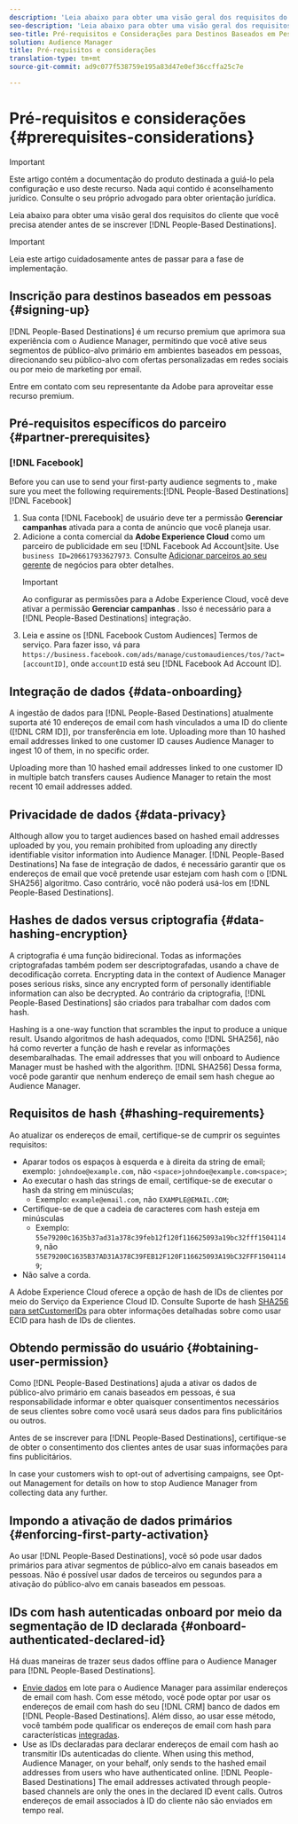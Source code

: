```yaml
---
description: 'Leia abaixo para obter uma visão geral dos requisitos do cliente que você precisa atender antes de se inscrever em Destinos baseados em pessoas.  '
seo-description: 'Leia abaixo para obter uma visão geral dos requisitos do cliente que você precisa atender antes de se inscrever em Destinos baseados em pessoas.  '
seo-title: Pré-requisitos e Considerações para Destinos Baseados em Pessoas
solution: Audience Manager
title: Pré-requisitos e considerações
translation-type: tm+mt
source-git-commit: ad9c077f538759e195a83d47e0ef36ccffa25c7e

---
```



# Pré-requisitos e considerações {#prerequisites-considerations}

>[!IMPORTANT]
>Este artigo contém a documentação do produto destinada a guiá-lo pela configuração e uso deste recurso. Nada aqui contido é aconselhamento jurídico. Consulte o seu próprio advogado para obter orientação jurídica.

Leia abaixo para obter uma visão geral dos requisitos do cliente que você precisa atender antes de se inscrever [!DNL People-Based Destinations].

>[!IMPORTANT]
> Leia este artigo cuidadosamente antes de passar para a fase de implementação.

## Inscrição para destinos baseados em pessoas {#signing-up}

[!DNL People-Based Destinations] é um recurso premium que aprimora sua experiência com o Audience Manager, permitindo que você ative seus segmentos de público-alvo primário em ambientes baseados em pessoas, direcionando seu público-alvo com ofertas personalizadas em redes sociais ou por meio de marketing por email.

Entre em contato com seu representante da Adobe para aproveitar esse recurso premium.

## Pré-requisitos específicos do parceiro {#partner-prerequisites}

### [!DNL Facebook]

Before you can use  to send your first-party audience segments to , make sure you meet the following requirements:[!DNL People-Based Destinations][!DNL Facebook]

1. Sua conta [!DNL Facebook] de usuário deve ter a permissão **Gerenciar campanhas** ativada para a conta de anúncio que você planeja usar.
1. Adicione a conta comercial da **Adobe Experience Cloud** como um parceiro de publicidade em seu [!DNL Facebook Ad Account]site. Use `business ID=206617933627973`. Consulte [Adicionar parceiros ao seu gerente](https://www.facebook.com/business/help/708679622611131) de negócios para obter detalhes.
   >[!IMPORTANT]
   > Ao configurar as permissões para a Adobe Experience Cloud, você deve ativar a permissão **Gerenciar campanhas** . Isso é necessário para a [!DNL People-Based Destinations] integração.
1. Leia e assine os [!DNL Facebook Custom Audiences] Termos de serviço. Para fazer isso, vá para `https://business.facebook.com/ads/manage/customaudiences/tos/?act=[accountID]`, onde `accountID` está seu [!DNL Facebook Ad Account ID].

## Integração de dados {#data-onboarding}

A ingestão de dados para [!DNL People-Based Destinations] atualmente suporta até 10 endereços de email com hash vinculados a uma ID do cliente ([!DNL CRM ID]), por transferência em lote. Uploading more than 10 hashed email addresses linked to one customer ID causes Audience Manager to ingest 10 of them, in no specific order.

Uploading more than 10 hashed email addresses linked to one customer ID in multiple batch transfers causes Audience Manager to retain the most recent 10 email addresses added.

## Privacidade de dados {#data-privacy}

Although  allow you to target audiences based on hashed email addresses uploaded by you, you remain prohibited from uploading any directly identifiable visitor information into Audience Manager. [!DNL People-Based Destinations] Na fase de integração de dados, é necessário garantir que os endereços de email que você pretende usar estejam com hash com o [!DNL SHA256] algoritmo. Caso contrário, você não poderá usá-los em [!DNL People-Based Destinations].

## Hashes de dados versus criptografia {#data-hashing-encryption}

A criptografia é uma função bidirecional. Todas as informações criptografadas também podem ser descriptografadas, usando a chave de decodificação correta. Encrypting data in the context of Audience Manager poses serious risks, since any encrypted form of personally identifiable information can also be decrypted. Ao contrário da criptografia, [!DNL People-Based Destinations] são criados para trabalhar com dados com hash.

Hashing is a one-way function that scrambles the input to produce a unique result. Usando algoritmos de hash adequados, como [!DNL SHA256], não há como reverter a função de hash e revelar as informações desembaralhadas. The email addresses that you will onboard to Audience Manager must be hashed with the  algorithm. [!DNL SHA256] Dessa forma, você pode garantir que nenhum endereço de email sem hash chegue ao Audience Manager.

## Requisitos de hash {#hashing-requirements}

Ao atualizar os endereços de email, certifique-se de cumprir os seguintes requisitos:

* Aparar todos os espaços à esquerda e à direita da string de email; exemplo: `johndoe@example.com`, não `<space>johndoe@example.com<space>`;
* Ao executar o hash das strings de email, certifique-se de executar o hash da string em minúsculas;
   * Exemplo: `example@email.com`, não `EXAMPLE@EMAIL.COM`;
* Certifique-se de que a cadeia de caracteres com hash esteja em minúsculas
   * Exemplo: `55e79200c1635b37ad31a378c39feb12f120f116625093a19bc32fff15041149`, não `55E79200C1635B37AD31A378C39FEB12F120F116625093A19bC32FFF15041149`;
* Não salve a corda.

A Adobe Experience Cloud oferece a opção de hash de IDs de clientes por meio do Serviço da Experience Cloud ID. Consulte Suporte de hash [SHA256 para setCustomerIDs](https://docs.adobe.com/content/help/en/id-service/using/reference/hashing-support.html) para obter informações detalhadas sobre como usar ECID para hash de IDs de clientes.

## Obtendo permissão do usuário {#obtaining-user-permission}

Como [!DNL People-Based Destinations] ajuda a ativar os dados de público-alvo primário em canais baseados em pessoas, é sua responsabilidade informar e obter quaisquer consentimentos necessários de seus clientes sobre como você usará seus dados para fins publicitários ou outros.

Antes de se inscrever para [!DNL People-Based Destinations], certifique-se de obter o consentimento dos clientes antes de usar suas informações para fins publicitários.

In case your customers wish to opt-out of advertising campaigns, see Opt-out Management for details on how to stop Audience Manager from collecting data any further.[](../../overview/data-security-and-privacy/opt-out-management.md)

## Impondo a ativação de dados primários {#enforcing-first-party-activation}

Ao usar [!DNL People-Based Destinations], você só pode usar dados primários para ativar segmentos de público-alvo em canais baseados em pessoas. Não é possível usar dados de terceiros ou segundos para a ativação do público-alvo em canais baseados em pessoas.

## IDs com hash autenticadas onboard por meio da segmentação de ID declarada {#onboard-authenticated-declared-id}

Há duas maneiras de trazer seus dados offline para o Audience Manager para [!DNL People-Based Destinations].

* [Envie dados](../../integration/sending-audience-data/batch-data-transfer-explained/batch-data-transfer-overview.md) em lote para o Audience Manager para assimilar endereços de email com hash. Com esse método, você pode optar por usar os endereços de email com hash do seu [!DNL CRM] banco de dados em [!DNL People-Based Destinations]. Além disso, ao usar esse método, você também pode qualificar os endereços de email com hash para características [integradas](../traits/trait-qualification-reference.md).
* Use as IDs [](../declared-ids.md) declaradas para declarar endereços de email com hash ao transmitir IDs autenticadas do cliente. When using this method, Audience Manager, on your behalf, only sends to  the hashed email addresses from users who have authenticated online. [!DNL People-Based Destinations] The email addresses activated through people-based channels are only the ones in the declared ID event calls. Outros endereços de email associados à ID do cliente não são enviados em tempo real.
